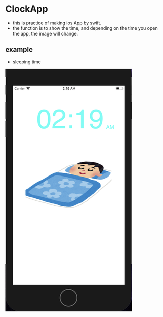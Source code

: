 # ClockApp

- this is practice of making ios App by swift. 
- the function is to show the time, and depending on the time you open the app, the image will change.


## example 
- sleeping time

![Img](image/sleeping.png "sleeping time")

